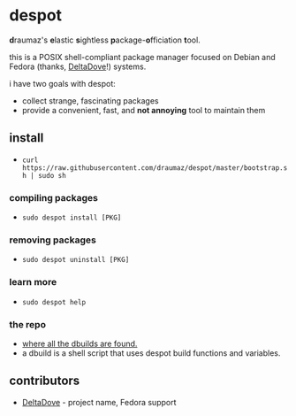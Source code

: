# despot
**d**raumaz's **e**lastic **s**ightless **p**ackage-**o**fficiation **t**ool.

this is a POSIX shell-compliant package manager focused on Debian and Fedora (thanks, <a href="https://github.com/DeltaDove">DeltaDove</a>!) systems.

i have two goals with despot:

- collect strange, fascinating packages
- provide a convenient, fast, and __not annoying__ tool to maintain them

## install
- ```curl https://raw.githubusercontent.com/draumaz/despot/master/bootstrap.sh | sudo sh```

### compiling packages
- ```sudo despot install [PKG]```

### removing packages
- ```sudo despot uninstall [PKG]```

### learn more
- ```sudo despot help```

### the repo
- <a href="https://github.com/draumaz/despot-repo">where all the dbuilds are found.</a>
- a dbuild is a shell script that uses despot build functions and variables.

## contributors
- <a href="https://github.com/DeltaDove">DeltaDove</a> - project name, Fedora support
